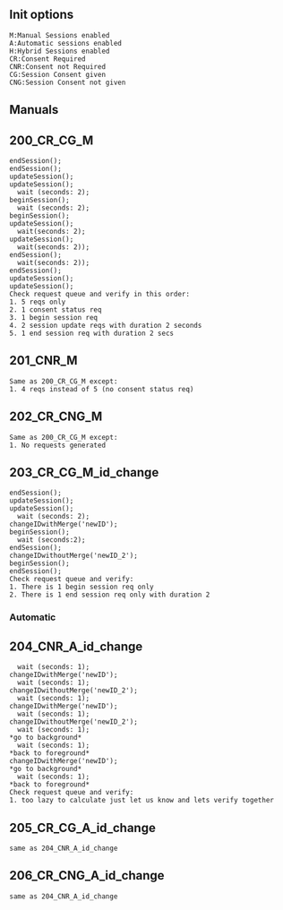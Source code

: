 ## Init options
    M:Manual Sessions enabled
    A:Automatic sessions enabled
    H:Hybrid Sessions enabled
    CR:Consent Required
    CNR:Consent not Required
    CG:Session Consent given
    CNG:Session Consent not given

## Manuals

## 200_CR_CG_M
    endSession();
    endSession();
    updateSession();
    updateSession();
      wait (seconds: 2);
    beginSession();
      wait (seconds: 2);
    beginSession();
    updateSession();
      wait(seconds: 2);
    updateSession();
      wait(seconds: 2));
    endSession();
      wait(seconds: 2));
    endSession();
    updateSession();
    updateSession();
    Check request queue and verify in this order:
    1. 5 reqs only
    2. 1 consent status req
    3. 1 begin session req
    4. 2 session update reqs with duration 2 seconds
    5. 1 end session req with duration 2 secs

## 201_CNR_M
    Same as 200_CR_CG_M except:
    1. 4 reqs instead of 5 (no consent status req)

## 202_CR_CNG_M
    Same as 200_CR_CG_M except:
    1. No requests generated

## 203_CR_CG_M_id_change
    endSession();
    updateSession();
    updateSession();
      wait (seconds: 2);
    changeIDwithMerge('newID');
    beginSession();
      wait (seconds:2);
    endSession();
    changeIDwithoutMerge('newID_2');
    beginSession();
    endSession();
    Check request queue and verify:
    1. There is 1 begin session req only
    2. There is 1 end session req only with duration 2

### Automatic

## 204_CNR_A_id_change
      wait (seconds: 1);
    changeIDwithMerge('newID');
      wait (seconds: 1);
    changeIDwithoutMerge('newID_2');
      wait (seconds: 1);
    changeIDwithMerge('newID');
      wait (seconds: 1);
    changeIDwithoutMerge('newID_2');
      wait (seconds: 1);
    *go to background*
      wait (seconds: 1);
    *back to foreground*
    changeIDwithMerge('newID');
    *go to background*
      wait (seconds: 1);
    *back to foreground*
    Check request queue and verify:
    1. too lazy to calculate just let us know and lets verify together

## 205_CR_CG_A_id_change
    same as 204_CNR_A_id_change

## 206_CR_CNG_A_id_change
    same as 204_CNR_A_id_change